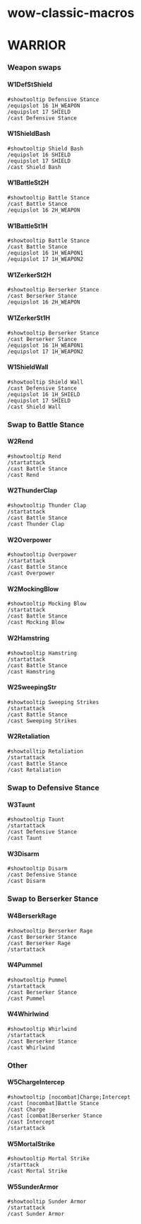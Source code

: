 # wow-classic-macros


# WARRIOR
### Weapon swaps
#### W1DefStShield
```
#showtooltip Defensive Stance
/equipslot 16 1H_WEAPON
/equipslot 17 SHIELD
/cast Defensive Stance
```
#### W1ShieldBash
```
#showtooltip Shield Bash
/equipslot 16 SHIELD
/equipslot 17 SHIELD
/cast Shield Bash
```
#### W1BattleSt2H
```
#showtooltip Battle Stance
/cast Battle Stance
/equipslot 16 2H_WEAPON
```
#### W1BattleSt1H
```
#showtooltip Battle Stance
/cast Battle Stance
/equipslot 16 1H_WEAPON1
/equipslot 17 1H_WEAPON2
```
#### W1ZerkerSt2H
```
#showtooltip Berserker Stance
/cast Berserker Stance
/equipslot 16 2H_WEAPON

```
#### W1ZerkerSt1H
```
#showtooltip Berserker Stance
/cast Berserker Stance
/equipslot 16 1H_WEAPON1
/equipslot 17 1H_WEAPON2
```
#### W1ShieldWall
```
#showtooltip Shield Wall
/cast Defensive Stance
/equipslot 16 1H_SHIELD
/equipslot 17 SHIELD
/cast Shield Wall
```
### Swap to Battle Stance
#### W2Rend
```
#showtooltip Rend
/startattack
/cast Battle Stance
/cast Rend
```
#### W2ThunderClap
```
#showtooltip Thunder Clap
/startattack
/cast Battle Stance
/cast Thunder Clap
```
#### W2Overpower
```
#showtooltip Overpower
/startattack
/cast Battle Stance
/cast Overpower
```
#### W2MockingBlow
```
#showtooltip Mocking Blow
/startattack
/cast Battle Stance
/cast Mocking Blow
```
#### W2Hamstring
```
#showtooltip Hamstring
/startattack
/cast Battle Stance
/cast Hamstring
```
#### W2SweepingStr
```
#showtooltip Sweeping Strikes
/startattack
/cast Battle Stance
/cast Sweeping Strikes
```
#### W2Retaliation
```
#showtolltip Retaliation
/startattack
/cast Battle Stance
/cast Retaliation
```
### Swap to Defensive Stance
#### W3Taunt
```
#showtooltip Taunt
/startattack
/cast Defensive Stance
/cast Taunt
```
#### W3Disarm
```
#showtooltip Disarm
/cast Defensive Stance
/cast Disarm
```
### Swap to Berserker Stance
#### W4BerserkRage
```
#showtooltip Berserker Rage
/cast Berserker Stance
/cast Berserker Rage
/startattack
```
#### W4Pummel
```
#showtooltip Pummel
/startattack
/cast Berserker Stance
/cast Pummel
```
#### W4Whirlwind
```
#showtooltip Whirlwind
/startattack
/cast Berserker Stance
/cast Whirlwind
```
### Other
#### W5ChargeIntercep
```
#showtooltip [nocombat]Charge;Intercept
/cast [nocombat]Battle Stance
/cast Charge
/cast [combat]Berserker Stance
/cast Intercept
/startattack
```
#### W5MortalStrike
```
#showtooltip Mortal Strike
/starttack
/cast Mortal Strike
```
#### W5SunderArmor
```
#showtooltip Sunder Armor
/startattack
/cast Sunder Armor
```
